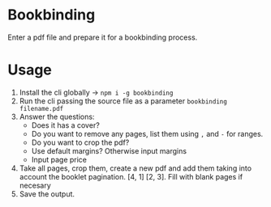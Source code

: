 # Bookbinding 

Enter a pdf file and prepare it for a bookbinding process.

# Usage

1. Install the cli globally -> `npm i -g bookbinding`
2. Run the cli passing the source file as a parameter `bookbinding filename.pdf`
3. Answer the questions:
    - Does it has a cover?
    - Do you want to remove any pages, list them using `,` and `-` for ranges.
    - Do you want to crop the pdf?
    - Use default margins? Otherwise input margins
    - Input page price
4. Take all pages, crop them, create a new pdf and add them taking into account the booklet pagination. [4, 1] [2, 3]. Fill with blank pages if necesary
5. Save the output.






